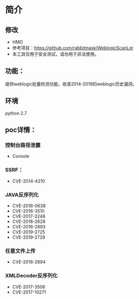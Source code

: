    

# 简介


## 修改
- HMO
- 参考项目：https://github.com/rabbitmask/WeblogicScanLot
- 本工具仅用于安全测试，请勿用于非法使用。  
        
## 功能：
提供weblogic批量检测功能，收录2014-2019的weblogic历史漏洞。  

## 环境
python 2.7       

	
## poc详情：
### 控制台路径泄露
- Console  

### SSRF：
- CVE-2014-4210      
        
### JAVA反序列化
- CVE-2016-0638  
- CVE-2016-3510   
- CVE-2017-3248   
- CVE-2018-2628 
- CVE-2018-2893
- CVE-2019-2725
- CVE-2019-2729

### 任意文件上传
- CVE-2018-2894   

### XMLDecoder反序列化
- CVE-2017-3506
- CVE-2017-10271 

